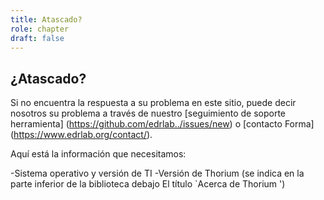 ```yaml
---
title: Atascado?
role: chapter
draft: false
---
```

## ¿Atascado?

Si no encuentra la respuesta a su problema en este sitio, puede decir
nosotros su problema a través de nuestro [seguimiento de soporte
herramienta] (https://github.com/edrlab../issues/new) o [contacto
Forma] (https://www.edrlab.org/contact/).

Aquí está la información que necesitamos:

-Sistema operativo y versión de TI
-Versión de Thorium  (se indica en la parte inferior de la biblioteca debajo
    El título `Acerca de Thorium  ')